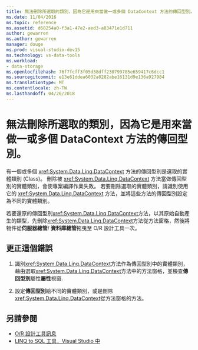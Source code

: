 ```yaml
---
title: 無法刪除所選取的類別，因為它是用來當做一或多個 DataContext 方法的傳回型別。
ms.date: 11/04/2016
ms.topic: reference
ms.assetid: d68254a0-f3a1-47e2-aed3-a83471e1d711
author: gewarren
ms.author: gewarren
manager: douge
ms.prod: visual-studio-dev15
ms.technology: vs-data-tools
ms.workload:
- data-storage
ms.openlocfilehash: 76f7fcff3f05d38dff230799785e659417c6dcc1
ms.sourcegitcommit: e13e61ddea6032a8282abe16131d9e136a927984
ms.translationtype: MT
ms.contentlocale: zh-TW
ms.lasthandoff: 04/26/2018
---
```

# <a name="the-selected-class-cannot-be-deleted-because-it-is-used-as-a-return-type-for-one-or-more-datacontext-methods"></a>無法刪除所選取的類別，因為它是用來當做一或多個 DataContext 方法的傳回型別。

有一個或多個 <xref:System.Data.Linq.DataContext> 方法的傳回型別是選取的實體類別 (Class)。 刪除被 <xref:System.Data.Linq.DataContext> 方法當做傳回型別的實體類別，會使專案編譯作業失敗。 若要刪除選取的實體類別，請識別使用它的 <xref:System.Data.Linq.DataContext> 方法，並將這些方法的傳回型別設定為不同的實體類別。

若要還原的傳回型別<xref:System.Data.Linq.DataContext>方法，以其原始自動產生的類型，先刪除<xref:System.Data.Linq.DataContext>方法從方法窗格，然後將物件從**伺服器總管**/ **資料庫總管**拖曳至 O/R 設計工具一次。

## <a name="to-correct-this-error"></a>更正這個錯誤

1. 識別<xref:System.Data.Linq.DataContext>方法作為傳回型別中的實體類別，藉由選取<xref:System.Data.Linq.DataContext>方法中的方法窗格，並檢查**傳回型別**屬性**屬性**視窗.

2. 設定**傳回型別**給不同的實體類別，或是刪除<xref:System.Data.Linq.DataContext>從方法窗格的方法。

## <a name="see-also"></a>另請參閱

- [O/R 設計工具訊息](../data-tools/o-r-designer-messages.md)
- [LINQ to SQL 工具，Visual Studio 中](../data-tools/linq-to-sql-tools-in-visual-studio2.md)